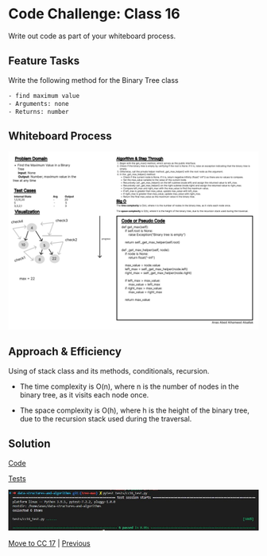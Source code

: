 # Code Challenge: Class 16

Write out code as part of your whiteboard process.

## Feature Tasks

Write the following method for the Binary Tree class

    - find maximum value
    - Arguments: none
    - Returns: number

## Whiteboard Process

![Whiteboard 17](../assets/Wireframe-17.jpg "whiteboard")

## Approach & Efficiency

Using of stack class and its methods, conditionals, recursion.

- The time complexity is O(n), where n is the number of nodes in the binary tree, as it visits each node once.

- The space complexity is O(h), where h is the height of the binary tree, due to the recursion stack used during the traversal.

## Solution

[Code](../treeMax.py)

[Tests](../tests/cc16_test.py)

![Run](../assets/run15.JPG "run")

[Move to CC 17](../tree-breadth-first/README.md) | [Previous](../tree/README.md)
